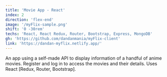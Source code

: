 ```yaml
---
title: 'Movie App - React'
index: 2
direction: 'flex-end'
image: '/myFlix-sample.png'
shift: '0 -30rem'
techs: 'React, React Redux, Router, Bootstrap, Express, MongoDB'
gh: 'https://github.com/dandanmania/myFlix-client'
link: 'https://dandan-myflix.netlify.app/'
---
```


An app using a self-made API to display information of a handful of anime movies. Register and log in to access the movies and their details. Uses React [Redux, Router, Bootstrap].

